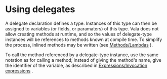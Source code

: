 <div id="using-delegates" class="section level1">

Using delegates
===============

A delegate declaration defines a type. Instances of this type can then
be assigned to variables (or fields, or paramaters) of this type. Vala
does not allow creating methods at runtime, and so the values of
delegate-type instances will be references to methods known at compile
time. To simplify the process, inlined methods may be written (see
[Methods/Lambdas](http://wiki.gnome.org/action/show/Projects/Vala/Manual/Export/Vala/Manual/Methods#Lambdas)
).

To call the method referenced by a delegate-type instance, use the same
notation as for calling a method; instead of giving the method's name,
give the identifier of the variable, as described in
[Expressions/Invocation
expressions](http://wiki.gnome.org/action/show/Projects/Vala/Manual/Export/Vala/Manual/Expressions#Invocation_expressions)
.

</div>
